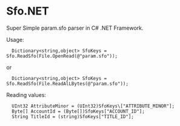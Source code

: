 # Sfo.NET
Super Simple param.sfo parser in C# .NET Framework.

Usage:                 
```
  Dictionary<string,object> SfoKeys = Sfo.ReadSfo(File.OpenRead(@"param.sfo"));     
```
or
```
  Dictionary<string,object> SfoKeys = Sfo.ReadSfo(File.ReadAlLBytes(@"param.sfo"));  
```
Reading values: 
```
  UInt32 AttributeMinor = (UInt32)SfoKeys\["ATTRIBUTE_MINOR"];           
  Byte[] AccountId = (Byte[])SfoKeys["ACCOUNT_ID"];           
  String TitleId = (string)SfoKeys["TITLE_ID"];              
```
